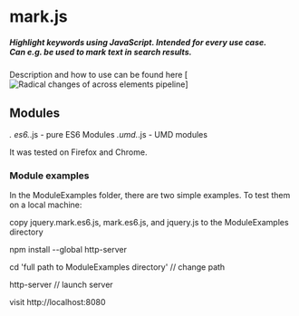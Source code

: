 # mark.js

##### Highlight keywords using JavaScript. Intended for every use case. <br> Can e.g. be used to mark text in search results.

Description and how to use can be found here [![Radical changes of across elements pipeline](https://github.com/julmot/mark.js/pull/450)]

## Modules
*. es6.*.js - pure ES6 Modules
*.umd.*.js - UMD modules

It was tested on Firefox and Chrome.

### Module examples
In the ModuleExamples folder, there are two simple examples.
To test them on a local machine:

copy jquery.mark.es6.js, mark.es6.js, and jquery.js to the ModuleExamples directory

npm install --global http-server

cd 'full path to ModuleExamples directory'    // change path

http-server  // launch server

visit http://localhost:8080